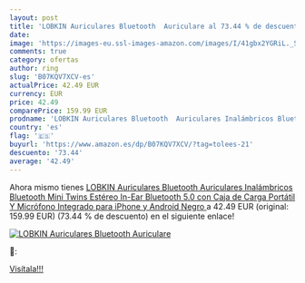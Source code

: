 ```yaml
---
layout: post
title: 'LOBKIN Auriculares Bluetooth  Auriculare al 73.44 % de descuento'
date: 
image: 'https://images-eu.ssl-images-amazon.com/images/I/41gbx2YGRiL._SL200_.jpg'
comments: true
category: ofertas
author: ring
slug: 'B07KQV7XCV-es'
actualPrice: 42.49 EUR
currency: EUR
price: 42.49
comparePrice: 159.99 EUR
prodname: 'LOBKIN Auriculares Bluetooth  Auriculares Inalámbricos Bluetooth Mini Twins Estéreo In-Ear Bluetooth 5.0 con Caja de Carga Portátil Y Micrófono Integrado para iPhone y Android  Negro '
country: 'es'
flag: '🇪🇸'
buyurl: 'https://www.amazon.es/dp/B07KQV7XCV/?tag=tolees-21'
descuento: '73.44'
average: '42.49'
---
```


Ahora mismo tienes [LOBKIN Auriculares Bluetooth  Auriculares Inalámbricos Bluetooth Mini Twins Estéreo In-Ear Bluetooth 5.0 con Caja de Carga Portátil Y Micrófono Integrado para iPhone y Android  Negro ](https://www.amazon.es/dp/B07KQV7XCV/?tag=tolees-21) a 42.49 EUR (original: 159.99 EUR) (73.44 %  de descuento) en el siguiente enlace!

[![LOBKIN Auriculares Bluetooth  Auriculare](https://images-eu.ssl-images-amazon.com/images/I/41gbx2YGRiL._SL200_.jpg)](https://www.amazon.es/dp/B07KQV7XCV/?tag=tolees-21)

🔎:


[Visítala!!!](https://www.amazon.es/dp/B07KQV7XCV/?tag=tolees-21)
